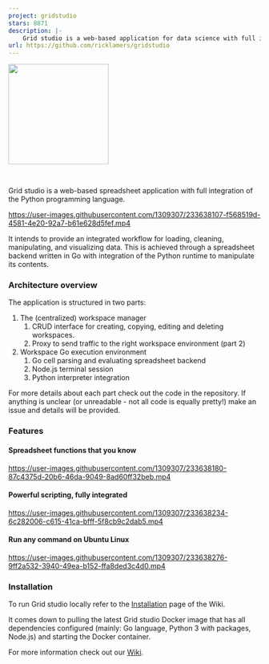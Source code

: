 ```yaml
---
project: gridstudio
stars: 8871
description: |-
    Grid studio is a web-based application for data science with full integration of open source data science frameworks and languages.
url: https://github.com/ricklamers/gridstudio
---
```


<img src='https://github.com/ricklamers/gridstudio/assets/1309307/147b8ffd-8843-4a4a-b42c-e28805e9d3e7' width='200px' style='margin-bottom: 30px;'>

Grid studio is a web-based spreadsheet application with full integration of the Python programming language.


https://user-images.githubusercontent.com/1309307/233638107-f568519d-4581-4e20-92a7-b61e628d5fef.mp4


It intends to provide an integrated workflow for loading, cleaning, manipulating, and visualizing data. This is achieved through a spreadsheet backend written in Go with integration of the Python runtime to manipulate its contents.

### Architecture overview
The application is structured in two parts:

1. The (centralized) workspace manager
    1. CRUD interface for creating, copying, editing and deleting workspaces.
    1. Proxy to send traffic to the right workspace environment (part 2)
1. Workspace Go execution environment
    1. Go cell parsing and evaluating spreadsheet backend
    1. Node.js terminal session
    1. Python interpreter integration

For more details about each part check out the code in the repository. If anything is unclear (or unreadable - not all code is equally pretty!) make an issue and details will be provided.

### Features

#### Spreadsheet functions that you know
https://user-images.githubusercontent.com/1309307/233638180-87c4375d-20b6-46da-9049-8ad60ff32beb.mp4

#### Powerful scripting, fully integrated
https://user-images.githubusercontent.com/1309307/233638234-6c282006-c615-41ca-bfff-5f8cb9c2dab5.mp4

#### Run any command on Ubuntu Linux
https://user-images.githubusercontent.com/1309307/233638276-9ff2a532-3940-49ea-b152-ffa8ded3c4d0.mp4

### Installation
To run Grid studio locally refer to the <a href="https://github.com/ricklamers/gridstudio/wiki/Installation">Installation</a> page of the Wiki.

It comes down to pulling the latest Grid studio Docker image that has all dependencies configured (mainly: Go language, Python 3 with packages, Node.js) and starting the Docker container.

For more information check out our <a href="https://github.com/ricklamers/gridstudio/wiki">Wiki</a>.


